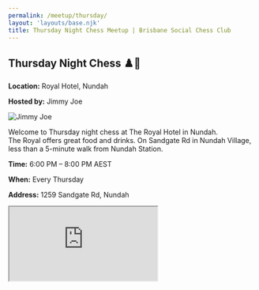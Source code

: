 ```yaml
---
permalink: /meetup/thursday/
layout: 'layouts/base.njk'
title: Thursday Night Chess Meetup | Brisbane Social Chess Club
---
```


<section class="max-w-3xl mx-auto p-6 bg-black bg-opacity-60 rounded-xl shadow-lg flex flex-col gap-4">
  <h2 class="text-center text-indigo-200 text-xl uppercase tracking-wide mt-2 mb-2">
    Thursday Night Chess ♟️🍺
  </h2>
  <p class="text-gray-200 text-sm"><strong>Location:</strong> Royal Hotel, Nundah</p>
  <p class="text-gray-200 text-sm"><strong>Hosted by:</strong> Jimmy Joe</p>
  <div class="flex justify-center mt-2">
    <img
      src="https://avatars.githubusercontent.com/u/873384?s=400&v=4"
      alt="Jimmy Joe"
      class="max-w-[150px] rounded-lg"
    />
  </div>
  <p class="text-gray-300 text-sm leading-relaxed">
    Welcome to Thursday night chess at The Royal Hotel in Nundah. <br />
    The Royal offers great food and drinks. On Sandgate Rd in Nundah Village, less than a 5-minute walk from Nundah Station.
  </p>
  <p class="text-gray-200 text-sm"><strong>Time:</strong> 6:00 PM – 8:00 PM AEST</p>
  <p class="text-gray-200 text-sm"><strong>When:</strong> Every Thursday</p>
  <p class="text-gray-200 text-sm"><strong>Address:</strong> 1259 Sandgate Rd, Nundah</p>
  <div class="mt-4">
    <iframe
      src="https://www.google.com/maps/embed?pb=!1m18!1m12!1m3!1d3539.743539120519!2d153.0613242!3d-27.401235!2m3!1f0!2f0!3f0!3m2!1i1024!2i768!4f13.1!3m3!1m2!1s0x6b93df3cc8f4c4fb%3A0x5c8fe9f5679c437e!2sRoyal%20Hotel%20Nundah!5e0!3m2!1sen!2sau!4v1621066894245!5m2!1sen!2sau"
      class="w-full h-64 rounded-lg border-0"
      allowfullscreen=""
      loading="lazy"
    ></iframe>
  </div>
</section>
